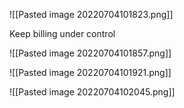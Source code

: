 ![[Pasted image 20220704101823.png]]

Keep billing under control

![[Pasted image 20220704101857.png]]

![[Pasted image 20220704101921.png]]

![[Pasted image 20220704102045.png]]

